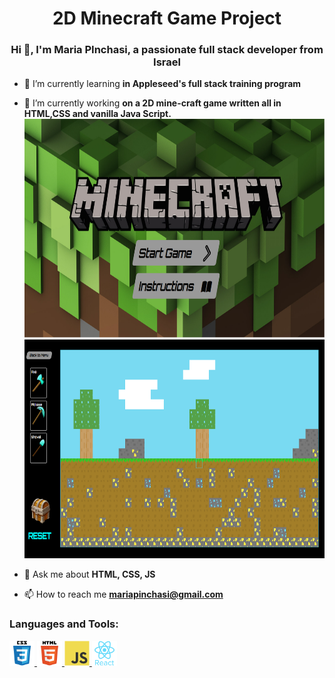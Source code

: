 <h1 align="center">2D Minecraft Game Project</h1>
<h3 align="center">Hi 👋, I'm Maria PInchasi, a passionate full stack developer from Israel</h3>

- 🌱 I’m currently learning **in Appleseed's full stack training program**
- 🌱 I’m currently working **on a 2D mine-craft game written all in HTML,CSS and vanilla Java Script.**
  <img src="/assets/img/main-page.png" width="500" height="350"/>
  <img src="/assets/img/game-page.png" width="500" height="350"/>

- 💬 Ask me about **HTML, CSS, JS**

- 📫 How to reach me **mariapinchasi@gmail.com**

<h3 align="left">Languages and Tools:</h3>
<p align="left"> <a href="https://www.w3schools.com/css/" target="_blank" rel="noreferrer"> <img src="https://raw.githubusercontent.com/devicons/devicon/master/icons/css3/css3-original-wordmark.svg" alt="css3" width="40" height="40"/> </a> <a href="https://www.w3.org/html/" target="_blank" rel="noreferrer"> <img src="https://raw.githubusercontent.com/devicons/devicon/master/icons/html5/html5-original-wordmark.svg" alt="html5" width="40" height="40"/> </a> <a href="https://developer.mozilla.org/en-US/docs/Web/JavaScript" target="_blank" rel="noreferrer"> <img src="https://raw.githubusercontent.com/devicons/devicon/master/icons/javascript/javascript-original.svg" alt="javascript" width="40" height="40"/> </a> <a href="https://reactjs.org/" target="_blank" rel="noreferrer"> <img src="https://raw.githubusercontent.com/devicons/devicon/master/icons/react/react-original-wordmark.svg" alt="react" width="40" height="40"/> </a> </p>
